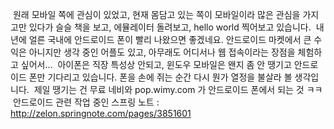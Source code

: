  원래 모바일 쪽에 관심이 있었고, 현재 몸담고 있는 쪽이 모바일이라 많은 관심을 가지고만 있다가 슬슬 책을 보고, 에뮬레이터 돌려보고, hello world 찍어보고 있습니다.
 내년에 얼른 국내에 안드로이드 폰이 빨리 나왔으면 좋겠네요. 안드로이드 마켓에서 큰 수익은 아니지만 생각 중인 어플도 있고, 아무래도 어디서나 웹 접속이라는 장점을 체험하고 싶어서...
 아이폰은 직장 특성상 안되고, 윈도우 모바일은 왠지 좀 안 땡기고 안드로이드 폰만 기다리고 있습니다. 폰을 손에 쥐는 순간 다시 뭔가 열정을 불살라 볼 생각입니다.
 제일 땡기는 건 무료 네비와 pop.wimy.com 가 안드로이드 폰에서 되는 것 ㅋㅋ
 안드로이드 관련 작업 중인 스프링 노트 : <http://zelon.springnote.com/pages/3851601>

